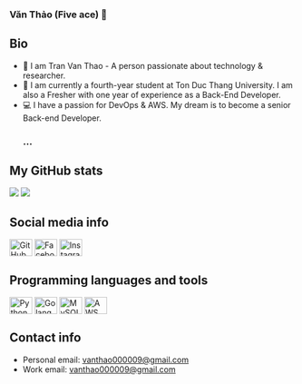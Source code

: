 ### Văn Thảo (Five ace) 👋

## Bio
 - 👤 I am Tran Van Thao - A person passionate about technology & researcher.
 - 👀 I am currently a fourth-year student at Ton Duc Thang University. I am also a Fresher with one year of experience as a Back-End Developer.
 - 💻 I have a passion for DevOps & AWS. My dream is to become a senior Back-end Developer.
    ### ...

## My GitHub stats
<img src="https://github-readme-stats.vercel.app/api?username=RonaldodeLema&count_private=true&show_icons=true"/>

<img src="https://github-readme-stats.vercel.app/api/top-langs/?username=RonaldodeLema&layout=compact"/>

## Social media info
<p align="left">
<a href="https://github.com/RonaldodeLema"><img align="center" src="https://cdn.jsdelivr.net/npm/simple-icons@3.0.1/icons/github.svg" alt="GitHub" height="30" width="40"/></a>
<a href="https://www.facebook.com/vanthao.tran.101102"><img align="center" src="https://cdn.jsdelivr.net/npm/simple-icons@3.0.1/icons/facebook.svg" alt="Facebook" height="30" width="40"/></a>
<a href="https://www.instagram.com/vanthao.tran.101102"><img align="center" src="https://cdn.jsdelivr.net/npm/simple-icons@3.0.1/icons/instagram.svg" alt="Instagram" height="30" width="40"/></a>
</p>

## Programming languages and tools
<p align="left">
<img align="center" src="https://cdn.jsdelivr.net/npm/simple-icons@3.0.1/icons/python.svg" alt="Python" height="30" width="40"/>
<img align="center" src="https://cdn.jsdelivr.net/npm/simple-icons@3.0.1/icons/go.svg" alt="Golang" height="30" width="40"/>
<img align="center" src="https://cdn.jsdelivr.net/npm/simple-icons@3.0.1/icons/mysql.svg" alt="MySQL" height="30" width="40"/>
<img align="center" src="https://upload.wikimedia.org/wikipedia/commons/9/93/Amazon_Web_Services_Logo.svg" alt="AWS" height="30" width="40"/>
</p>

## Contact info
- Personal email: vanthao000009@gmail.com
- Work email: vanthao000009@gmail.com
<!--
